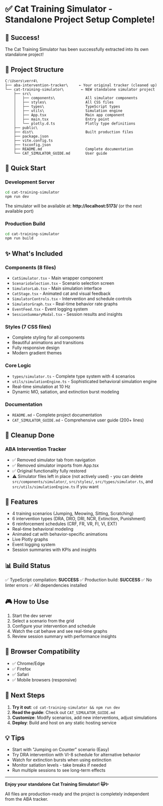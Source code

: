 # ✅ Cat Training Simulator - Standalone Project Setup Complete!

## 🎉 Success!

The Cat Training Simulator has been successfully extracted into its own standalone project!

## 📁 Project Structure

```
C:\Users\verr4\
├── aba-intervention-tracker\     ← Your original tracker (cleaned up)
└── cat-training-simulator\        ← NEW standalone simulator project
    ├── src\
    │   ├── components\              All simulator components
    │   ├── styles\                  All CSS files
    │   ├── types\                   TypeScript types
    │   ├── utils\                   Simulation engine
    │   ├── App.tsx                  Main app component
    │   ├── main.tsx                 Entry point
    │   └── plotly.d.ts              Plotly type definitions
    ├── public\
    ├── dist\                        Built production files
    ├── package.json
    ├── vite.config.ts
    ├── tsconfig.json
    ├── README.md                    Complete documentation
    └── CAT_SIMULATOR_GUIDE.md       User guide
```

## 🚀 Quick Start

### Development Server

```bash
cd cat-training-simulator
npm run dev
```

The simulator will be available at: **http://localhost:5173/** (or the next available port)

### Production Build

```bash
cd cat-training-simulator
npm run build
```

## ✨ What's Included

### Components (8 files)
- `CatSimulator.tsx` - Main wrapper component
- `ScenarioSelection.tsx` - Scenario selection screen
- `SimulatorLab.tsx` - Main simulation interface
- `CatStage.tsx` - Animated cat and visual feedback
- `SimulatorControls.tsx` - Intervention and schedule controls
- `SimulatorGraph.tsx` - Real-time behavior rate graphs
- `EventFeed.tsx` - Event logging system
- `SessionSummaryModal.tsx` - Session results and insights

### Styles (7 CSS files)
- Complete styling for all components
- Beautiful animations and transitions
- Fully responsive design
- Modern gradient themes

### Core Logic
- `types/simulator.ts` - Complete type system with 4 scenarios
- `utils/simulationEngine.ts` - Sophisticated behavioral simulation engine
- Real-time simulation at 10 Hz
- Dynamic MO, satiation, and extinction burst modeling

### Documentation
- `README.md` - Complete project documentation
- `CAT_SIMULATOR_GUIDE.md` - Comprehensive user guide (200+ lines)

## 🧹 Cleanup Done

### ABA Intervention Tracker
- ✅ Removed simulator tab from navigation
- ✅ Removed simulator imports from App.tsx
- ✅ Original functionality fully restored
- ⚠️ Simulator files left in place (not actively used) - you can delete `src/components/simulator/`, `src/styles/`, `src/types/simulator.ts`, and `src/utils/simulationEngine.ts` if you want

## 🎯 Features

- 4 training scenarios (Jumping, Meowing, Sitting, Scratching)
- 6 intervention types (DRA, DRO, DRI, NCR, Extinction, Punishment)
- 6 reinforcement schedules (CRF, FR, VR, FI, VI, EXT)
- Real-time behavioral modeling
- Animated cat with behavior-specific animations
- Live Plotly graphs
- Event logging system
- Session summaries with KPIs and insights

## 📊 Build Status

✅ TypeScript compilation: **SUCCESS**
✅ Production build: **SUCCESS**
✅ No linter errors
✅ All dependencies installed

## 🎮 How to Use

1. Start the dev server
2. Select a scenario from the grid
3. Configure your intervention and schedule
4. Watch the cat behave and see real-time graphs
5. Review session summary with performance insights

## 📱 Browser Compatibility

- ✅ Chrome/Edge
- ✅ Firefox
- ✅ Safari
- ✅ Mobile browsers (responsive)

## 🔗 Next Steps

1. **Try it out**: `cd cat-training-simulator && npm run dev`
2. **Read the guide**: Check out `CAT_SIMULATOR_GUIDE.md`
3. **Customize**: Modify scenarios, add new interventions, adjust simulations
4. **Deploy**: Build and host on any static hosting service

## 💡 Tips

- Start with "Jumping on Counter" scenario (Easy)
- Try DRA intervention with VI-8 schedule for alternative behavior
- Watch for extinction bursts when using extinction
- Monitor satiation levels - take breaks if needed
- Run multiple sessions to see long-term effects

---

**Enjoy your standalone Cat Training Simulator! 🐱✨**

All files are production-ready and the project is completely independent from the ABA tracker.

